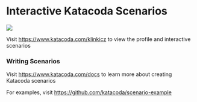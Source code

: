 # Interactive Katacoda Scenarios

[![](http://shields.katacoda.com/katacoda/klinkicz/count.svg)](https://www.katacoda.com/klinkicz "Get your profile on Katacoda.com")

Visit https://www.katacoda.com/klinkicz to view the profile and interactive scenarios

### Writing Scenarios
Visit https://www.katacoda.com/docs to learn more about creating Katacoda scenarios

For examples, visit https://github.com/katacoda/scenario-example
